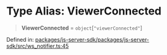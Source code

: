 # Type Alias: ViewerConnected

> **ViewerConnected** = `object`\[`"viewerConnected"`\]

Defined in: [packages/js-server-sdk/packages/js-server-sdk/src/ws\_notifier.ts:45](https://github.com/fishjam-cloud/js-server-sdk/blob/47c214593e589512a3ba31be9d92be66ca83da9a/packages/js-server-sdk/src/ws_notifier.ts#L45)
